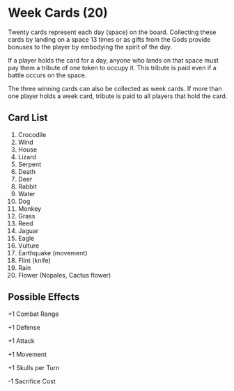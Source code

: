 # Week Cards (20)

Twenty cards represent each day (space) on the board. Collecting these cards by landing on a space 13 times or as gifts from the Gods provide bonuses to the player by embodying the spirit of the day.

If a player holds the card for a day, anyone who lands on that space must pay them a tribute of one token to occupy it. This tribute is paid even if a battle occurs on the space.

The three winning cards can also be collected as week cards. If more than one player holds a week card, tribute is paid to all players that hold the card.

## Card List

1. Crocodile
2. Wind
3. House
4. Lizard
5. Serpent
6. Death
7. Deer
8. Rabbit
9. Water
10. Dog
11. Monkey
12. Grass
13. Reed
14. Jaguar
15. Eagle
16. Vulture
17. Earthquake (movement)
18. Flint (knife)
19. Rain
20. Flower (Nopales, Cactus flower)

## Possible Effects

+1 Combat Range

+1 Defense

+1 Attack

+1 Movement

+1 Skulls per Turn

-1 Sacrifice Cost
